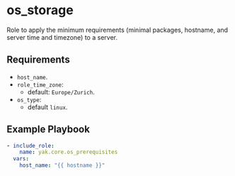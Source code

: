 # os_storage

Role to apply the minimum requirements (minimal packages, hostname, and server time and timezone) to a server.

## Requirements

- `host_name`.
- `role_time_zone`:
  - default: `Europe/Zurich`.
- `os_type`:
  - default `linux`.

## Example Playbook

```yaml
- include_role:
    name: yak.core.os_prerequisites
  vars:
    host_name: "{{ hostname }}"
```
